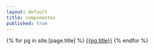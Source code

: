 ```yaml
---
layout: default
title: componentes
published: true
---
```

<div class="list-group">
{% for pg in site.[page.title] %}
<a href="{{ pg.url | relative_url | replace: '.html',''}}" class="list-group-item list-group-item-action">{{pg.title}}</a>
{% endfor %}
</div>